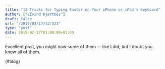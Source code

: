 ```yaml
---
title: "12 Tricks for Typing Faster on Your iPhone or iPad’s Keyboard"
author: ["Eivind Hjertnes"]
draft: false
url: "/2015/02/17/12/323"
type: "post"
date: 2015-02-17T01:00:00+01:00
---
```


Excellent post, you might now some of them -- like I did; but I doubt
you know all of them.

(#blog)
